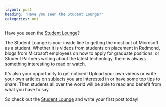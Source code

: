 ```yaml
---
layout: post
heading: 'Have you seen the Student Lounge?'
categories: uni
---
```


Have you seen the [Student Lounge](http://msstudentlounge.com)?

The Student Lounge is your inside line to getting the most out of Microsoft as a student. Whether it is videos from students on placement in Redmond, blogs from Microsoft employees on how to apply for graduate positions, or Student Partners writing about the latest technology, there is always something interesting to read or watch.

It's also your opportunity to get noticed! Upload your own videos or write your own articles on subjects you are interested in or have some top tips to share. Then students all over the world will be able to read and benefit from what you have to say.

So check out the [Student Lounge](http://msstudentlounge.com) and write your first post today! 